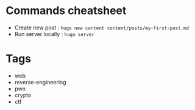# Commands cheatsheet
- Create new post : `hugo new content content/posts/my-first-post.md`
- Run server locally : `hugo server`

# Tags
- web
- reverse-engineering
- pwn 
- crypto
- ctf
